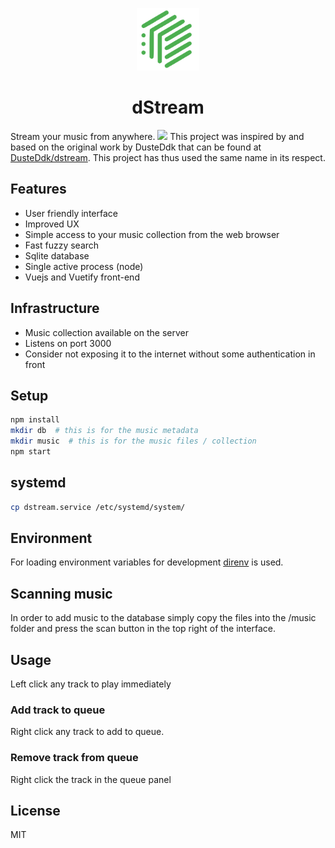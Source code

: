 
<p align="center"><img width="100" src="favicon.svg" alt="Vue logo"></p>

<h1 align="center">dStream</h1>

Stream your music from anywhere.
![](dScreen.gif)
This project was inspired by and based on the original work by DusteDdk that can be found at [DusteDdk/dstream](https://github.com/DusteDdk/dstream). This project has thus used the same name in its respect.

## Features

* User friendly interface
* Improved UX
* Simple access to your music collection from the web browser
* Fast fuzzy search
* Sqlite database
* Single active process (node)
* Vuejs and Vuetify front-end
  

## Infrastructure

* Music collection available on the server
* Listens on port 3000
* Consider not exposing it to the internet without some authentication in front

## Setup

```sh
npm install
mkdir db  # this is for the music metadata
mkdir music  # this is for the music files / collection
npm start
```

## systemd

```sh
cp dstream.service /etc/systemd/system/
```

## Environment

For loading environment variables for development
[direnv](https://github.com/direnv/direnv) is used.

## Scanning music

In order to add music to the database simply copy the files into the /music folder and press the scan button in the top right of the interface.

## Usage 
Left click any track to play immediately

### Add track to queue

Right click any track to add to queue.

### Remove track from queue

Right click the track in the queue panel

## License

MIT
